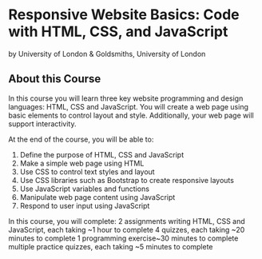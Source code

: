 # Responsive Website Basics: Code with HTML, CSS, and JavaScript
by University of London & Goldsmiths, University of London

## About this Course
In this course you will learn three key website programming and design languages: HTML, CSS and JavaScript. You will create a web page using basic elements to control layout and style.  Additionally, your web page will support interactivity. 

At the end of the course, you will be able to:
1. Define the purpose of HTML, CSS and JavaScript
2. Make a simple web page using HTML
3. Use CSS to control text styles and layout
4. Use CSS libraries such as Bootstrap to create responsive layouts
5. Use JavaScript variables and functions
6. Manipulate web page content using JavaScript
7. Respond to user input using JavaScript

In this course, you will complete: 
2 assignments writing HTML, CSS and JavaScript, each taking ~1 hour to complete
4 quizzes, each taking ~20 minutes to complete
1 programming exercise~30 minutes to complete
multiple practice quizzes, each taking ~5 minutes to complete
